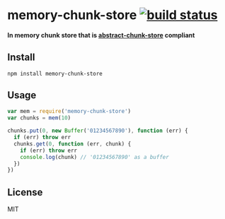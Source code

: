 # memory-chunk-store [![build status](http://img.shields.io/travis/mafintosh/memory-chunk-store.svg?style=flat)](http://travis-ci.org/mafintosh/memory-chunk-store)

#### In memory chunk store that is [abstract-chunk-store](https://github.com/mafintosh/abstract-chunk-store) compliant

## Install

```
npm install memory-chunk-store
```

## Usage

``` js
var mem = require('memory-chunk-store')
var chunks = mem(10)

chunks.put(0, new Buffer('01234567890'), function (err) {
  if (err) throw err
  chunks.get(0, function (err, chunk) {
    if (err) throw err
    console.log(chunk) // '01234567890' as a buffer
  })
})
```

## License

MIT
